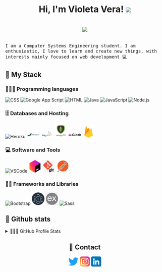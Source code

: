 <h1 align="center"> Hi, I'm Violeta Vera!
  <img src="https://media.giphy.com/media/hvRJCLFzcasrR4ia7z/giphy.gif" width="30">
  <br>
  
<!--Vilu/visvs's Views here-->
 
<!-- Source of -> https://github.com/DenverCoder1/readme-typing-svg -->
<p align="center">
  <a href="https://github.com/DenverCoder1/readme-typing-svg"><img src="https://readme-typing-svg.herokuapp.com?lines=Computer+Systems+Engineering;Web+Developer;Never%20stop%20learning%20&font=Fira%20Code&center=true&width=415&height=60&color=B000B9&vCenter=true&size=25"></a>
</p></h1>
 
<samp>
I am a Computer Systems Engineering student. I am enthusiastic, I love to learn and create new things, with interests mainly focused on web development 💻
</samp>

<h2> 🧠 My Stack </h2>
<h3>👩🏻‍💻 Programming languages</h3>
<p>
  <img width="40" alt="CSS" src="https://cdn-icons-png.flaticon.com/512/888/888847.png">
  <img width="40" alt="Google App Script" src="https://cdn-icons-png.flaticon.com/512/5968/5968494.png">
  <img width="40" alt="HTML" src="https://cdn-icons-png.flaticon.com/512/888/888859.png">
  <img width="40" alt="Java" src="https://cdn-icons-png.flaticon.com/512/919/919854.png">
  <img width="40" alt="JavaScript" src="https://cdn-icons-png.flaticon.com/512/5968/5968292.png">
  <img width="40" alt="Node.js" src="https://cdn-icons-png.flaticon.com/512/919/919825.png">
</p>


<h3> 🗄️ Databases and Hosting</h3>

<p>
  <img width="40" alt="Heroku" src="https://cdn-icons-png.flaticon.com/512/873/873120.png">
  <img width="40" alt="MariaDB" src="./assets/mariadb.png">
  <img width="40" alt="MySQL" src="./assets/mysql.png">
  <img width="40" alt="MongoDB" src="./assets/mognodb.png">
  <img width="40" alt="Glitch" src="./assets/glitch.png">
  <img width="40" alt="FireBase" src="./assets/firebase.png">
</p>

<h3> 💻 Software and Tools</h3>

<p>
  <img width="40" alt="VSCode" src="https://cdn-icons-png.flaticon.com/512/906/906324.png">
  <img width="40" alt="JetBrains" src="./assets/jetbrains.png">
  <img width="40" alt="Git" src="./assets/git.png">
  <img width="40" alt="PostMan" src="./assets/postman.png">

</p>

<h3> ✍🏻 Frameworks and Libraries</h3>

<p>
  <img width="40" alt="Bootstrap" src="https://cdn-icons-png.flaticon.com/512/5968/5968672.png">
  <img width="40" alt="Electron" src="./assets/electron.png">
  <img width="40" alt="Express" src="./assets/express.png">
  <img width="40" alt="Sass" src="https://cdn-icons-png.flaticon.com/512/5968/5968358.png">
</p>

<h2> 🦄 Github stats </h2>

<!--source of -> https://github.com/anuraghazra/github-readme-stats -->
<details> 
  <summary> 👩🏻‍💻 GitHub Profile Stats</summary>
  <br/>
    <a href="https://github.com/anuraghazra/github-readme-stats"><img alt="Vilu's Github Stats" src="https://github-readme-stats.vercel.app/api/?username=visvs&show_icons=true&count_private=true&theme=synthwave&hide_border=true&bg_color=1F222E&title_color=F85D7F&icon_color=F8D866" height="192px"/></a>
  <a href="https://github.com/anuraghazra/github-readme-stats"><img alt="Vilu's Top Languages" src="https://github-readme-stats.vercel.app/api/top-langs/?username=visvs&langs_count=8&layout=compact&theme=synthwave&hide_border=true&bg_color=1F222E&title_color=F85D7F&icon_color=F8D866&hide=Jupyter%20Notebook" height="192px"/></a>
  <br/>
</details>


<h2 align="center"> 📲 Contact</h2>

<p align="center"> 
  <a href="https://twitter.com/Vi_vs117"><img width="32px" alt="Twitter" title="twitter" src="./assets/1384065.png"/></a>
   <a href="https://www.instagram.com/vibrileta/"><img width="32px" alt="Instagram" title="Instagram" src="./assets/2111463.png"/></a>
   <a href="https://www.linkedin.com/in/visv/"><img width="32px" alt="LinkedIn" title="LinkedIn" src="./assets/3536505.png"/></a>
</p>
